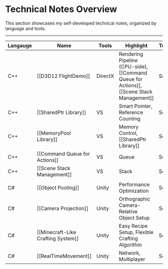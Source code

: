 # **Technical Notes Overview**

This section showcases my self-developed technical notes, organized by language and tools.

---

| **Langauge** | **Name**                           | **Tools** | **Highlight**                                                                            | **Team** | **Year** |
| ------------ | ---------------------------------- | --------- | ---------------------------------------------------------------------------------------- | -------- | ---- |
| C++          | [[D3D12 FlightDemo]]               | DirectX   | Rendering Pipeline (CPU-side), [[Command Queue for Actions]], [[Scene Stack Management]] | Solo     | 2024 |
| C++          | [[SharedPtr Library]]              | VS        | Smart Pointer, Reference Counting                                                        | Solo     | 2024 |
| C++          | [[MemoryPool Library]]             | VS        | Memory Control, [[SharedPtr Library]]                                                    | Solo     | 2024 |
| C++          | [[Command Queue for Actions]]      | VS        | Queue                                                                                    | Solo     | 2024 |
| C++          | [[Scene Stack Management]]         | VS        | Stack                                                                                    | Solo     | 2024 |
|              |                                    |           |                                                                                          |          |      |
| C#           | [[Object Pooling]]                 | Unity     | Performance Optimization                                                                 | Solo     | 2023 |
| C#           | [[Camera Projection]]              | Unity     | Orthographic Camera-Relative Object Setup                                                | Solo     | 2023 |
| C#           | [[Minecraft-Like Crafting System]] | Unity     | Easy Recipe Setup, Flexible Crafting Algorithm                                           | Solo     | 2023 |
| C#           | [[RealTimeMovement]]               | Unity     | Network, Multiplayer                                                                     | Solo     | 2023 |

